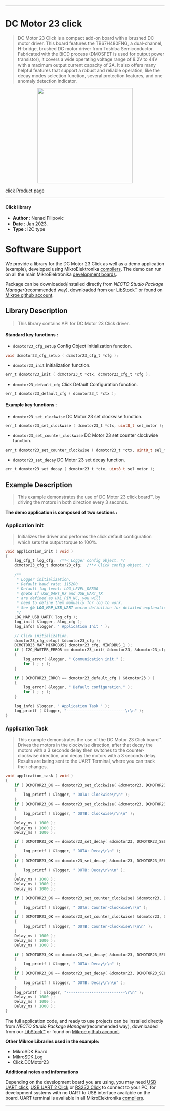 
---
# DC Motor 23 click

> DC Motor 23 Click is a compact add-on board with a brushed DC motor driver. 
> This board features the TB67H480FNG, a dual-channel, H-bridge, brushed DC motor driver from Toshiba Semiconductor. 
> Fabricated with the BiCD process (DMOSFET is used for output power transistor), 
> it covers a wide operating voltage range of 8.2V to 44V with a maximum output current capacity of 2A. 
> It also offers many helpful features that support a robust and reliable operation, 
> like the decay modes selection function, several protection features, and one anomaly detection indicator.

<p align="center">
  <img src="https://download.mikroe.com/images/click_for_ide/dcmotor23_click.png" height=300px>
</p>

[click Product page](https://www.mikroe.com/dc-motor-23-click)

---


#### Click library

- **Author**        : Nenad Filipovic
- **Date**          : Jan 2023.
- **Type**          : I2C type


# Software Support

We provide a library for the DC Motor 23 Click
as well as a demo application (example), developed using MikroElektronika
[compilers](https://www.mikroe.com/necto-studio).
The demo can run on all the main MikroElektronika [development boards](https://www.mikroe.com/development-boards).

Package can be downloaded/installed directly from *NECTO Studio Package Manager*(recommended way), downloaded from our [LibStock&trade;](https://libstock.mikroe.com) or found on [Mikroe github account](https://github.com/MikroElektronika/mikrosdk_click_v2/tree/master/clicks).

## Library Description

> This library contains API for DC Motor 23 Click driver.

#### Standard key functions :

- `dcmotor23_cfg_setup` Config Object Initialization function.
```c
void dcmotor23_cfg_setup ( dcmotor23_cfg_t *cfg );
```

- `dcmotor23_init` Initialization function.
```c
err_t dcmotor23_init ( dcmotor23_t *ctx, dcmotor23_cfg_t *cfg );
```

- `dcmotor23_default_cfg` Click Default Configuration function.
```c
err_t dcmotor23_default_cfg ( dcmotor23_t *ctx );
```

#### Example key functions :

- `dcmotor23_set_clockwise` DC Motor 23 set clockwise function.
```c
err_t dcmotor23_set_clockwise ( dcmotor23_t *ctx, uint8_t sel_motor );
```

- `dcmotor23_set_counter_clockwise` DC Motor 23 set counter clockwise function.
```c
err_t dcmotor23_set_counter_clockwise ( dcmotor23_t *ctx, uint8_t sel_motor );
```

- `dcmotor23_set_decay` DC Motor 23 set decay function.
```c
err_t dcmotor23_set_decay ( dcmotor23_t *ctx, uint8_t sel_motor );
```

## Example Description

> This example demonstrates the use of DC Motor 23 click board™. 
> by driving the motors in both direction every 3 seconds.

**The demo application is composed of two sections :**

### Application Init

> Initializes the driver and performs the click default configuration 
> which sets the output torque to 100%.

```c
void application_init ( void ) 
{
    log_cfg_t log_cfg;  /**< Logger config object. */
    dcmotor23_cfg_t dcmotor23_cfg;  /**< Click config object. */

    /** 
     * Logger initialization.
     * Default baud rate: 115200
     * Default log level: LOG_LEVEL_DEBUG
     * @note If USB_UART_RX and USB_UART_TX 
     * are defined as HAL_PIN_NC, you will 
     * need to define them manually for log to work. 
     * See @b LOG_MAP_USB_UART macro definition for detailed explanation.
     */
    LOG_MAP_USB_UART( log_cfg );
    log_init( &logger, &log_cfg );
    log_info( &logger, " Application Init " );

    // Click initialization.
    dcmotor23_cfg_setup( &dcmotor23_cfg );
    DCMOTOR23_MAP_MIKROBUS( dcmotor23_cfg, MIKROBUS_1 );
    if ( I2C_MASTER_ERROR == dcmotor23_init( &dcmotor23, &dcmotor23_cfg ) ) 
    {
        log_error( &logger, " Communication init." );
        for ( ; ; );
    }

    if ( DCMOTOR23_ERROR == dcmotor23_default_cfg ( &dcmotor23 ) )
    {
        log_error( &logger, " Default configuration." );
        for ( ; ; );
    }

    log_info( &logger, " Application Task " );
    log_printf ( &logger, "--------------------------\r\n" );
}

```

### Application Task

> This example demonstrates the use of the DC Motor 23  Click board™.
> Drives the motors in the clockwise direction,
> after that decay the motors with a 3 seconds delay
> then switches to the counter-clockwise direction, 
> and decay the motors with a 3 seconds delay.
> Results are being sent to the UART Terminal, where you can track their changes.

```c
void application_task ( void ) 
{    
    if ( DCMOTOR23_OK == dcmotor23_set_clockwise( &dcmotor23, DCMOTOR23_SEL_OUT_A ) )
    {
        log_printf ( &logger, " OUTA: Clockwise\r\n" );
    }
    if ( DCMOTOR23_OK == dcmotor23_set_clockwise( &dcmotor23, DCMOTOR23_SEL_OUT_B ) )
    {
        log_printf ( &logger, " OUTB: Clockwise\r\n\n" );
    }
    Delay_ms ( 1000 );
    Delay_ms ( 1000 );
    Delay_ms ( 1000 );

    if ( DCMOTOR23_OK == dcmotor23_set_decay( &dcmotor23, DCMOTOR23_SEL_OUT_A ) )
    {
        log_printf ( &logger, " OUTA: Decay\r\n" );
    }
    if ( DCMOTOR23_OK == dcmotor23_set_decay( &dcmotor23, DCMOTOR23_SEL_OUT_B ) )
    {
        log_printf ( &logger, " OUTB: Decay\r\n\n" );
    }
    Delay_ms ( 1000 );
    Delay_ms ( 1000 );
    Delay_ms ( 1000 );

    if ( DCMOTOR23_OK == dcmotor23_set_counter_clockwise( &dcmotor23, DCMOTOR23_SEL_OUT_A ) )
    {
        log_printf ( &logger, " OUTA: Counter-Clockwise\r\n" );
    }
    if ( DCMOTOR23_OK == dcmotor23_set_counter_clockwise( &dcmotor23, DCMOTOR23_SEL_OUT_B ) )
    {
        log_printf ( &logger, " OUTB: Counter-Clockwise\r\n\n" );
    }
    Delay_ms ( 1000 );
    Delay_ms ( 1000 );
    Delay_ms ( 1000 );

    if ( DCMOTOR23_OK == dcmotor23_set_decay( &dcmotor23, DCMOTOR23_SEL_OUT_A ) )
    {
        log_printf ( &logger, " OUTA: Decay\r\n" );
    }
    if ( DCMOTOR23_OK == dcmotor23_set_decay( &dcmotor23, DCMOTOR23_SEL_OUT_B ) )
    {
        log_printf ( &logger, " OUTB: Decay\r\n\n" );
    }
    log_printf ( &logger, "--------------------------\r\n" );
    Delay_ms ( 1000 );
    Delay_ms ( 1000 );
    Delay_ms ( 1000 );
}
```

The full application code, and ready to use projects can be installed directly from *NECTO Studio Package Manager*(recommended way), downloaded from our [LibStock&trade;](https://libstock.mikroe.com) or found on [Mikroe github account](https://github.com/MikroElektronika/mikrosdk_click_v2/tree/master/clicks).

**Other Mikroe Libraries used in the example:**

- MikroSDK.Board
- MikroSDK.Log
- Click.DCMotor23

**Additional notes and informations**

Depending on the development board you are using, you may need
[USB UART click](https://www.mikroe.com/usb-uart-click),
[USB UART 2 Click](https://www.mikroe.com/usb-uart-2-click) or
[RS232 Click](https://www.mikroe.com/rs232-click) to connect to your PC, for
development systems with no UART to USB interface available on the board. UART
terminal is available in all MikroElektronika
[compilers](https://shop.mikroe.com/compilers).

---
